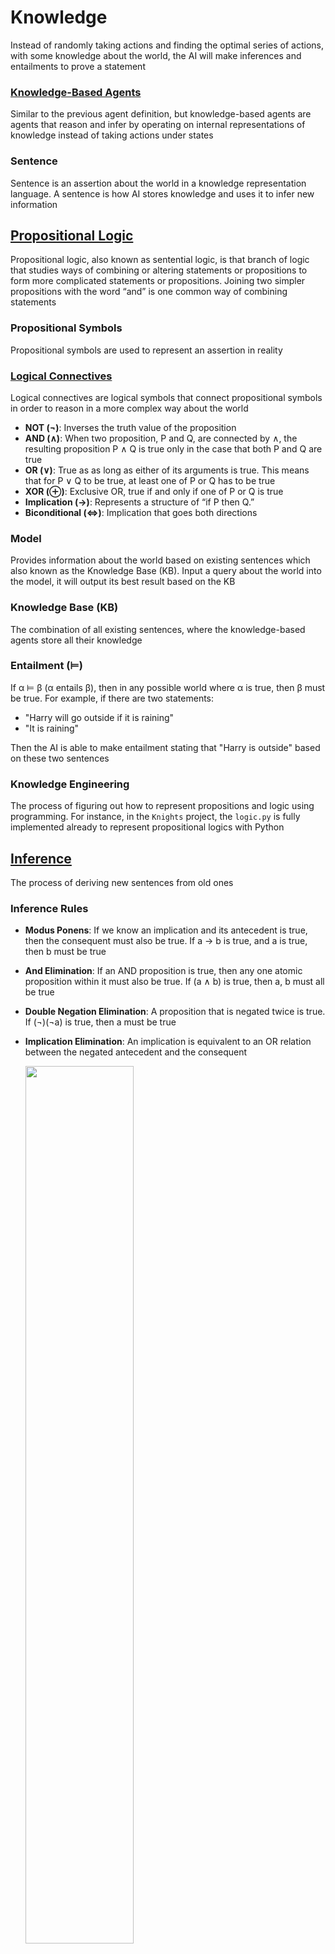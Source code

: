 # Knowledge

Instead of randomly taking actions and finding the optimal series of actions, with some knowledge about the world, the AI will make inferences and entailments to prove a statement

### [Knowledge-Based Agents](https://www.geeksforgeeks.org/knowledge-based-agents-in-ai/)

Similar to the previous agent definition, but knowledge-based agents are agents that reason and infer by operating on internal representations of knowledge instead of taking actions under states

### Sentence

Sentence is an assertion about the world in a knowledge representation language. A sentence is how AI stores knowledge and uses it to infer new information

## [Propositional Logic](https://iep.utm.edu/prop-log/#:~:text=Propositional%20logic%2C%20also%20known%20as%20sentential%20logic%2C%20is%20that%20branch,common%20way%20of%20combining%20statements.)

Propositional logic, also known as sentential logic, is that branch of logic that studies ways of combining or altering statements or propositions to form more complicated statements or propositions. Joining two simpler propositions with the word “and” is one common way of combining statements

### Propositional Symbols

Propositional symbols are used to represent an assertion in reality

### [Logical Connectives](https://en.wikipedia.org/wiki/Logical_connective)

Logical connectives are logical symbols that connect propositional symbols in order to reason in a more complex way about the world

- **NOT (¬)**: Inverses the truth value of the proposition
- **AND (∧)**: When two proposition, P and Q, are connected by ∧, the resulting proposition P ∧ Q is true only in the case that both P and Q are true
- **OR (∨)**: True as as long as either of its arguments is true. This means that for P ∨ Q to be true, at least one of P or Q has to be true
- **XOR (⊕)**: Exclusive OR, true if and only if one of P or Q is true
- **Implication (→)**: Represents a structure of “if P then Q.”
- **Biconditional (⇔)**: Implication that goes both directions

### Model

Provides information about the world based on existing sentences which also known as the Knowledge Base (KB). Input a query about the world into the model, it will output its best result based on the KB

### Knowledge Base (KB)

The combination of all existing sentences, where the knowledge-based agents store all their knowledge

### Entailment (⊨)

If α ⊨ β (α entails β), then in any possible world where α is true, then β must be true. For example, if there are two statements:

- "Harry will go outside if it is raining"
- "It is raining"

Then the AI is able to make entailment stating that "Harry is outside" based on these two sentences

### Knowledge Engineering

The process of figuring out how to represent propositions and logic using programming. For instance, in the `Knights` project, the `logic.py` is fully implemented already to represent propositional logics with Python

## [Inference](https://en.wikipedia.org/wiki/Inference)

The process of deriving new sentences from old ones

### Inference Rules

- **Modus Ponens**: If we know an implication and its antecedent is true, then the consequent must also be true. If a → b is true, and a is true, then b must be true
- **And Elimination**: If an AND proposition is true, then any one atomic proposition within it must also be true. If (a ∧ b) is true, then a, b must all be true
- **Double Negation Elimination**: A proposition that is negated twice is true. If (¬)(¬a) is true, then a must be true
- **Implication Elimination**: An implication is equivalent to an OR relation between the negated antecedent and the consequent

    <img src="https://user-images.githubusercontent.com/99038613/176773992-c88872d1-9a8b-497c-af92-8019c929ba0a.jpg" width="60%" height="60%">

- **Biconditional Elimination**:A biconditional proposition is equivalent to an implication and its inverse with an And connective

    <img src="https://user-images.githubusercontent.com/99038613/176774268-caea480b-47b2-4eb0-9b10-1307353de97b.jpg" width="60%" height="60%">

- **De Morgan's Law**: Turning AND connective to OR or vice versa

    <img src="https://user-images.githubusercontent.com/99038613/176774450-ccc7b58c-c6b3-47f4-960b-364a64146dfe.jpg" width="60%" height="60%">

    <img src="https://user-images.githubusercontent.com/99038613/176774456-b2f0f3b9-0f62-4efe-ba3f-ebe4dff0ed31.jpg" width="60%" height="60%">

- **Distributive Property**: AND and OR can be distributed just like multiplication. If a ∨ (b ∧ c) is true, then (a ∨ b) ∧ (a ∨ c) must be true

### Knowledge and Search

Inference can be viewed as a search problem. The initial state is the starting KB, the actions are inference rules and inferencing, the goal is a statement we are trying to prove

### Resolution

A power inference rule that states that if one of two atomic propositions in an OR proposition is false, the other has to be true

- **Complimentary Literals**: Two of the same atomic propositions where one is negated and the other is not, such as P and ¬P
- **Clause**: A disjunction of literals (a propositional symbol or a negation of a propositional symbol, such as P, ¬P)
- **Disjunction**: Consists of propositions that are connected with an Or logical connective (P ∨ Q ∨ R)
- **Conjunction**: Consists of propositions that are connected with an And logical connective (P ∧ Q ∧ R)
- **Conjunctive Normal Form (CNF)**: A conjunction of clauses
- **Empty Clause**: Resolving complimentary literals will result in the empty clause which is always of value false

## [First Order Logic](https://www.javatpoint.com/first-order-logic-in-artificial-intelligence)

First order logic is another type of logic that allows us to express more complex ideas more succinctly than propositional logic. First order logic uses two types of symbols: Constant Symbols and Predicate Symbols. Constant symbols represent objects, while predicate symbols are like relations or functions that take an argument and return a true or false value

For example, we return to the logic puzzle with different people and house assignments at Hogwarts. The constant symbols are people or houses, like Minerva, Pomona, Gryffindor, Hufflepuff, etc. The predicate symbols are properties that hold true or false of some constant symbols. For example, we can express the idea that Minerva is a person using the sentence Person(Minerva). Similarly, we can express the idea the Gryffindor is a house using the sentence House(Gryffindor). All the logical connectives work in first order logic the same way as before. For example, ¬House(Minerva) expresses the idea that Minerva is not a house. A predicate symbol can also take two or more arguments and express a relation between them. For example, BelongsTo expresses a relation between two arguments, the person and the house to which the person belongs. Thus, the idea that Minerva belongs to Gryffindor can be expressed as BelongsTo(Minerva, Gryffindor). First order logic allows having one symbol for each person and one symbol for each house. This is more succinct than propositional logic, where each person—house assignment would require a different symbol

### Universal Quantification

Quantification is a tool that can be used in first order logic to represent sentences without using a specific constant symbol. Universal quantification uses the symbol ∀ to express “for all.” So, for example, the sentence ∀x. BelongsTo(x, Gryffindor) → ¬BelongsTo(x, Hufflepuff) expresses the idea that it is true for every symbol that if this symbol belongs to Gryffindor, it does not belong to Hufflepuff.

### Existential Quantification

Existential quantification is an idea parallel to universal quantification. However, while universal quantification was used to create sentences that are true for all x, existential quantification is used to create sentences that are true for at least one x. It is expressed using the symbol ∃. For example, the sentence ∃x. House(x) ∧ BelongsTo(Minerva, x) means that there is at least one symbol that is both a house and that Minerva belongs to it. In other words, this expresses the idea that Minerva belongs to a house.

Existential and universal quantification can be used in the same sentence. For example, the sentence ∀x. Person(x) → (∃y. House(y) ∧ BelongsTo(x, y)) expresses the idea that if x is a person, then there is at least one house, y, to which this person belongs. In other words, this sentence means that every person belongs to a house.

There are other types of logic as well, and the commonality between them is that they all exist in pursuit of representing information. These are the systems we use to represent knowledge in our AI

## Examples

Check out some [examples](examples/) that practice these theories
